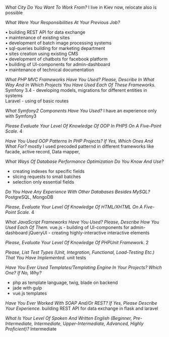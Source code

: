 *What City Do You Want To Work From?* I live in Kiev now, relocate also is possible  
  
*What Were Your Responsibilities At Your Previous Job?*  

• building REST API for data exchange  
• maintenance of existing sites  
• development of batch image processing systems  
• sql-queries building for marketing department  
• sites creation using existing CMS  
• development of chatbots for facebook platform  
• building of UI-components for admin-dashboard  
• maintenance of technical documentation  
  
*What PHP MVC Frameworks Have You Used? Please, Describe In What Way And In Which Projects You Have Used Each Of These Frameworks.*  
Symfony 3.4 - developing models, migrations for different entities in systems  
Laravel - using of basic routes  
  
*What Symfony2 Components Have You Used?*  I have an experience only with Symfony3  
  
  *Please Evaluate Your Level Of Knowledge Of OOP In PHP5 On A Five-Point Scale.* 4  

*Have You Used OOP Patterns In PHP Projects? If Yes, Which Ones And What For?*
mostly I used precoded patternd in different frameworks like facade, active record, Data mapper,   
  
*What Ways Of Database Performance Optimization Do You Know And Use?* 

 - creating indexes for specific fields   
 - slicing requests to small
   batches
 - selection only essential fields 

  *Do You Have Any Experience With Other Databases Besides MySQL?*  
PostgreSQL, MongoDB  
  
*Please, Evaluate Your Level Of Knowledge Of HTML/XHTML On A Five-Point Scale.*  4  
  
*What JavaScript Frameworks Have You Used? Please, Describe How You Used Each Of Them.*
vue.js - building of UI-components for admin-dashboard 
jQueryUI - creating highly-interactive interactive elements
  
*Please, Evaluate Your Level Of Knowledge Of PHPUnit Framework.*  2  

*Please, List Test Types (Unit, Integration, Functional, Load-Testing Etc.) That You Have Implemented.* unit tests  
  
*Have You Ever Used Templates/Templating Engine In Your Projects? Which One? If No, Why?*

 - php as template language, twig, blade on backend
  - jade with gulp
  - vue.js templates

*Have You Ever Worked With SOAP And/Or REST? If Yes, Please Describe Your Experience.*
building REST API for data exchange in flask and laravel  
  
*What Is Your Level Of Spoken And Written English (Beginner, Pre-Intermediate, Intermediate, Upper-Intermediate, Advanced, Highly Proficient)?*  Intermediate